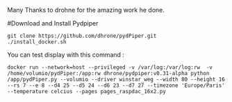 Many Thanks to drohne for the amazing work he done.

#Download and Install Pydpiper

```
git clone https://github.com/dhrone/pydPiper.git
./install_docker.sh
```

You can test display with this command :
```
docker run --network=host --privileged -v /var/log:/var/log:rw  -v /home/volumio/pydPiper:/app:rw dhrone/pydpiper:v0.31-alpha python /app/pydPiper.py --volumio --driver winstar_weg --width 80 --height 16 --rs 7 --e 8 --d4 25 --d5 24 --d6 23 --d7 27 --timezone 'Europe/Paris' --temperature celcius --pages pages_raspdac_16x2.py
```